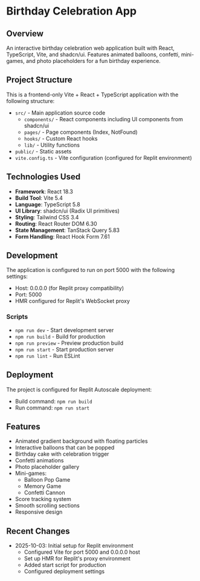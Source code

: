 # Birthday Celebration App

## Overview
An interactive birthday celebration web application built with React, TypeScript, Vite, and shadcn/ui. Features animated balloons, confetti, mini-games, and photo placeholders for a fun birthday experience.

## Project Structure
This is a frontend-only Vite + React + TypeScript application with the following structure:

- `src/` - Main application source code
  - `components/` - React components including UI components from shadcn/ui
  - `pages/` - Page components (Index, NotFound)
  - `hooks/` - Custom React hooks
  - `lib/` - Utility functions
- `public/` - Static assets
- `vite.config.ts` - Vite configuration (configured for Replit environment)

## Technologies Used
- **Framework**: React 18.3
- **Build Tool**: Vite 5.4
- **Language**: TypeScript 5.8
- **UI Library**: shadcn/ui (Radix UI primitives)
- **Styling**: Tailwind CSS 3.4
- **Routing**: React Router DOM 6.30
- **State Management**: TanStack Query 5.83
- **Form Handling**: React Hook Form 7.61

## Development
The application is configured to run on port 5000 with the following settings:
- Host: 0.0.0.0 (for Replit proxy compatibility)
- Port: 5000
- HMR configured for Replit's WebSocket proxy

### Scripts
- `npm run dev` - Start development server
- `npm run build` - Build for production
- `npm run preview` - Preview production build
- `npm run start` - Start production server
- `npm run lint` - Run ESLint

## Deployment
The project is configured for Replit Autoscale deployment:
- Build command: `npm run build`
- Run command: `npm run start`

## Features
- Animated gradient background with floating particles
- Interactive balloons that can be popped
- Birthday cake with celebration trigger
- Confetti animations
- Photo placeholder gallery
- Mini-games:
  - Balloon Pop Game
  - Memory Game
  - Confetti Cannon
- Score tracking system
- Smooth scrolling sections
- Responsive design

## Recent Changes
- 2025-10-03: Initial setup for Replit environment
  - Configured Vite for port 5000 and 0.0.0.0 host
  - Set up HMR for Replit's proxy environment
  - Added start script for production
  - Configured deployment settings
